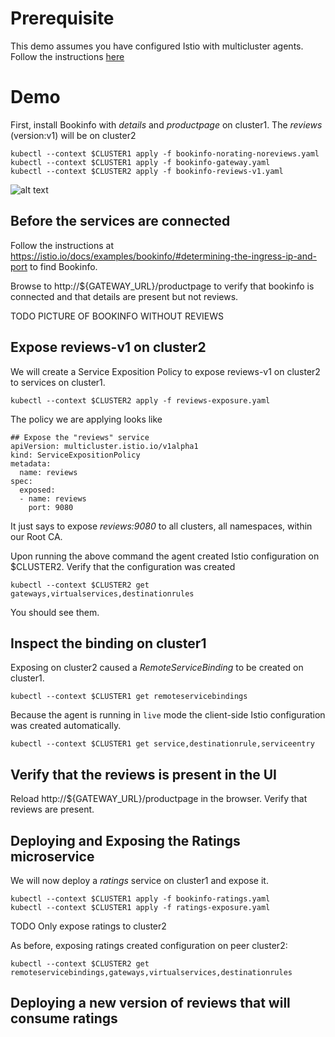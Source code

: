 
# Prerequisite

This demo assumes you have configured Istio with multicluster agents.  Follow the
instructions [here](../../scripts/install/README.md)

# Demo

First, install Bookinfo with _details_ and _productpage_ on cluster1.
The _reviews_ (version:v1) will be on cluster2

```
kubectl --context $CLUSTER1 apply -f bookinfo-norating-noreviews.yaml
kubectl --context $CLUSTER1 apply -f bookinfo-gateway.yaml
kubectl --context $CLUSTER2 apply -f bookinfo-reviews-v1.yaml
```

![alt text](/raw/master/scripts/tutorial/bookinfo/bookinfo-unconnected.png "Unconnected Bookinfo")

## Before the services are connected

Follow the instructions at https://istio.io/docs/examples/bookinfo/#determining-the-ingress-ip-and-port to find Bookinfo.

Browse to http://${GATEWAY_URL}/productpage to verify that bookinfo is connected and that
details are present but not reviews.

TODO PICTURE OF BOOKINFO WITHOUT REVIEWS

## Expose reviews-v1 on cluster2

We will create a Service Exposition Policy to expose reviews-v1 on cluster2 to services on cluster1.

```
kubectl --context $CLUSTER2 apply -f reviews-exposure.yaml
```

The policy we are applying looks like

```
## Expose the "reviews" service
apiVersion: multicluster.istio.io/v1alpha1
kind: ServiceExpositionPolicy
metadata:
  name: reviews
spec:
  exposed:
  - name: reviews
    port: 9080
```

It just says to expose _reviews:9080_ to all clusters, all namespaces, within our Root CA.

Upon running the above command the agent created Istio configuration on $CLUSTER2.  Verify that
the configuration was created

```
kubectl --context $CLUSTER2 get gateways,virtualservices,destinationrules
```

You should see them.

## Inspect the binding on cluster1

Exposing on cluster2 caused a _RemoteServiceBinding_ to be created on cluster1.

```
kubectl --context $CLUSTER1 get remoteservicebindings
```

Because the agent is running in `live` mode the client-side Istio configuration was created automatically.

```
kubectl --context $CLUSTER1 get service,destinationrule,serviceentry
```

## Verify that the reviews is present in the UI

Reload http://${GATEWAY_URL}/productpage in the browser.  Verify that reviews are present.

## Deploying and Exposing the Ratings microservice

We will now deploy a _ratings_ service on cluster1 and expose it.

```
kubectl --context $CLUSTER1 apply -f bookinfo-ratings.yaml
kubectl --context $CLUSTER1 apply -f ratings-exposure.yaml
```

TODO Only expose ratings to cluster2

As before, exposing ratings created configuration on peer cluster2:

```
kubectl --context $CLUSTER2 get remoteservicebindings,gateways,virtualservices,destinationrules
```

## Deploying a new version of reviews that will consume ratings

